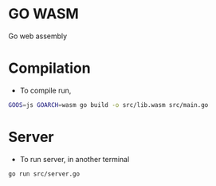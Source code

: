 # GO WASM
Go web assembly

# Compilation
- To compile run,
```sh
GOOS=js GOARCH=wasm go build -o src/lib.wasm src/main.go
```  

# Server
- To run server, in another terminal
```sh
go run src/server.go
```  